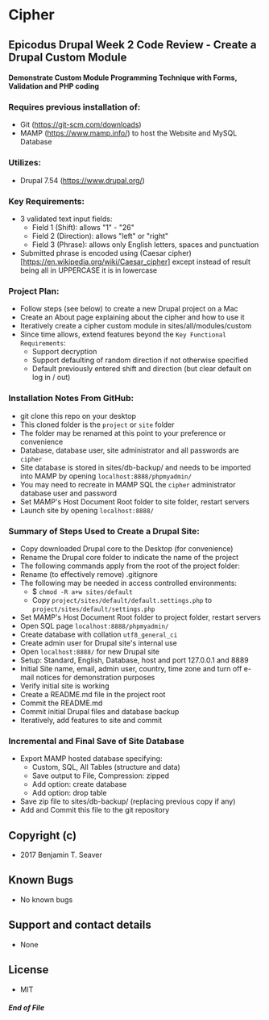 # Cipher

## Epicodus Drupal Week 2 Code Review - Create a Drupal Custom Module

#### Demonstrate Custom Module Programming Technique with Forms, Validation and PHP coding

### Requires previous installation of:
  * Git (https://git-scm.com/downloads)
  * MAMP (https://www.mamp.info/) to host the Website and MySQL Database

### Utilizes:
  * Drupal 7.54 (https://www.drupal.org/)

### Key Requirements:
  * 3 validated text input fields:
    * Field 1 (Shift): allows "1" - "26"
    * Field 2 (Direction): allows "left" or "right"
    * Field 3 (Phrase): allows only English letters, spaces and punctuation
  * Submitted phrase is encoded using (Caesar cipher)[https://en.wikipedia.org/wiki/Caesar_cipher] except instead of result being all in UPPERCASE it is in lowercase

### Project Plan:
  * Follow steps (see below) to create a new Drupal project on a Mac
  * Create an About page explaining about the cipher and how to use it
  * Iteratively create a cipher custom module in sites/all/modules/custom
  * Since time allows, extend features beyond the `Key Functional Requirements`:
    * Support decryption
    * Support defaulting of random direction if not otherwise specified
    * Default previously entered shift and direction (but clear default on log in / out)

### Installation Notes From GitHub:
  * git clone this repo on your desktop
  * This cloned folder is the `project` or `site` folder
  * The folder may be renamed at this point to your preference or convenience
  * Database, database user, site administrator and all passwords are `cipher`
  * Site database is stored in sites/db-backup/ and needs to be imported into MAMP by opening `localhost:8888/phpmyadmin/`
  * You may need to recreate in MAMP SQL the `cipher` administrator database user and password
  * Set MAMP's Host Document Root folder to site folder, restart servers
  * Launch site by opening `localhost:8888/`

### Summary of Steps Used to Create a Drupal Site:
* Copy downloaded Drupal core to the Desktop (for convenience)
* Rename the Drupal core folder to indicate the name of the project
* The following commands apply from the root of the project folder:
* Rename (to effectively remove) .gitignore
* The following may be needed in access controlled environments:
  * $ `chmod -R a+w sites/default`
  * Copy `project/sites/default/default.settings.php` to `project/sites/default/settings.php`
* Set MAMP's Host Document Root folder to project folder, restart servers
* Open SQL page `localhost:8888/phpmyadmin/`
* Create database with collation `utf8_general_ci`
* Create admin user for Drupal site's internal use
* Open `localhost:8888/` for new Drupal site
* Setup: Standard, English, Database, host and port 127.0.0.1 and 8889
* Initial Site name, email, admin user, country, time zone and turn off e-mail notices for demonstration purposes
* Verify initial site is working
* Create a README.md file in the project root
* Commit the README.md
* Commit initial Drupal files and database backup
* Iteratively, add features to site and commit

### Incremental and Final Save of Site Database
* Export MAMP hosted database specifying:
  * Custom, SQL, All Tables (structure and data)
  * Save output to File, Compression: zipped
  * Add option: create database
  * Add option: drop table
* Save zip file to sites/db-backup/ (replacing previous copy if any)
* Add and Commit this file to the git repository

## Copyright (c)
* 2017 Benjamin T. Seaver

## Known Bugs
* No known bugs

## Support and contact details
* None

## License
* MIT

##### End of File
